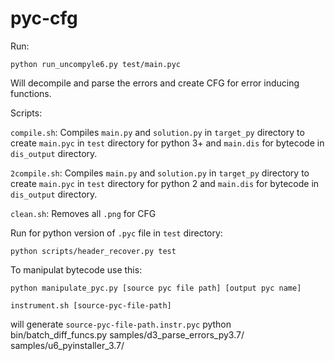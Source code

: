 # pyc-cfg

Run:
```
python run_uncompyle6.py test/main.pyc
```

Will decompile and parse the errors and create CFG for error inducing functions.

Scripts:

`compile.sh`: Compiles `main.py` and `solution.py` in `target_py` directory to create `main.pyc` in `test` directory for python 3+ and `main.dis` for bytecode in `dis_output` directory.

`2compile.sh`: Compiles `main.py` and `solution.py` in `target_py` directory to create `main.pyc` in `test` directory for python 2 and `main.dis` for bytecode in `dis_output` directory.

`clean.sh`: Removes all `.png` for CFG

Run for python version of `.pyc` file in `test` directory:
```
python scripts/header_recover.py test
```


To manipulat bytecode use this:
```
python manipulate_pyc.py [source pyc file path] [output pyc name]
```

```
instrument.sh [source-pyc-file-path]
```
will generate `source-pyc-file-path.instr.pyc`
python bin/batch_diff_funcs.py samples/d3_parse_errors_py3.7/ samples/u6_pyinstaller_3.7/
